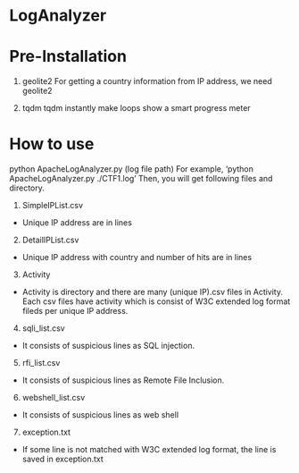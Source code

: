 # LogAnalyzer

# Pre-Installation
1.	geolite2
For getting a country information from IP address, we need geolite2
  
2.	tqdm
tqdm instantly make loops show a smart progress meter
 
 

# How to use

python ApacheLogAnalyzer.py (log file path)
For example, ‘python ApacheLogAnalyzer.py ./CTF1.log’
Then, you will get following files and directory.
1.	SimpleIPList.csv
-	Unique IP address are in lines
2.	DetailIPList.csv
-	Unique IP address with country and number of hits are in lines
3.	Activity
-	Activity is directory and there are many (unique IP).csv files in Activity. Each csv files have activity which is consist of W3C extended log format fileds per unique IP address. 
4.	sqli_list.csv
-	It consists of suspicious lines as SQL injection.
5.	rfi_list.csv
-	It consists of suspicious lines as Remote File Inclusion.
6.	webshell_list.csv
-	It consists of suspicious lines as web shell
7.	exception.txt
-	If some line is not matched with W3C extended log format, the line is saved in exception.txt
